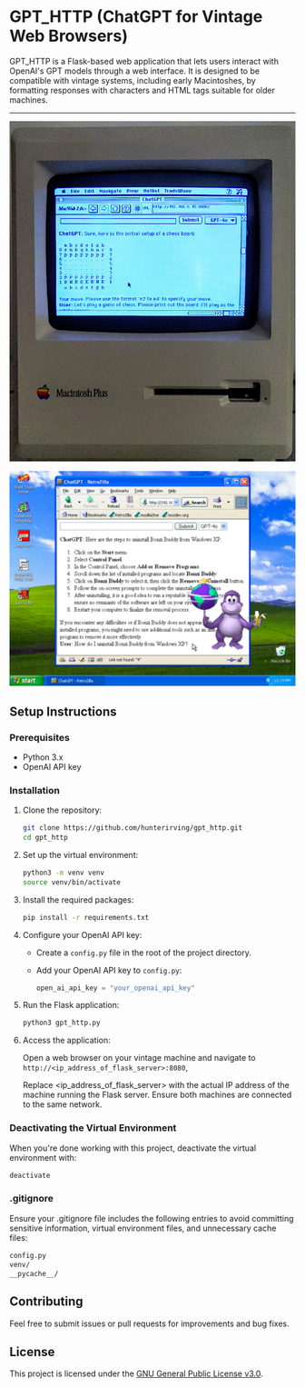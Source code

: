 # GPT_HTTP (ChatGPT for Vintage Web Browsers)

GPT_HTTP is a Flask-based web application that lets users interact with OpenAI's GPT models through a web interface.
It is designed to be compatible with vintage systems, including early Macintoshes, by formatting responses with characters and HTML tags suitable for older machines.
<hr>

![ChatGPT client running on a vintage Macintosh Plus](readme_images/macintosh_plus.jpg)

![ChatGPT client running on Windows XP](readme_images/windows_xp.jpg)


## Setup Instructions

### Prerequisites

- Python 3.x
- OpenAI API key

### Installation

1. Clone the repository:

   ```bash
   git clone https://github.com/hunterirving/gpt_http.git
   cd gpt_http
   ```

2. Set up the virtual environment:

   ```bash
   python3 -m venv venv
   source venv/bin/activate
   ```

3. Install the required packages:

   ```bash
   pip install -r requirements.txt
   ```

4. Configure your OpenAI API key:

   - Create a `config.py` file in the root of the project directory.
   - Add your OpenAI API key to `config.py`:

     ```python
     open_ai_api_key = "your_openai_api_key"
     ```

5. Run the Flask application:

   ```bash
   python3 gpt_http.py
   ```

6. Access the application:

    Open a web browser on your vintage machine and navigate to ```http://<ip_address_of_flask_server>:8080```,

    Replace <ip_address_of_flask_server> with the actual IP address of the machine running the Flask server. Ensure both machines are connected to the same network.

### Deactivating the Virtual Environment

When you're done working with this project, deactivate the virtual environment with:

```bash
deactivate
```

### .gitignore

Ensure your .gitignore file includes the following entries to avoid committing sensitive information, virtual environment files, and unnecessary cache files:

```
config.py
venv/
__pycache__/
```

## Contributing

Feel free to submit issues or pull requests for improvements and bug fixes.

## License

This project is licensed under the [GNU General Public License v3.0](LICENSE.txt).